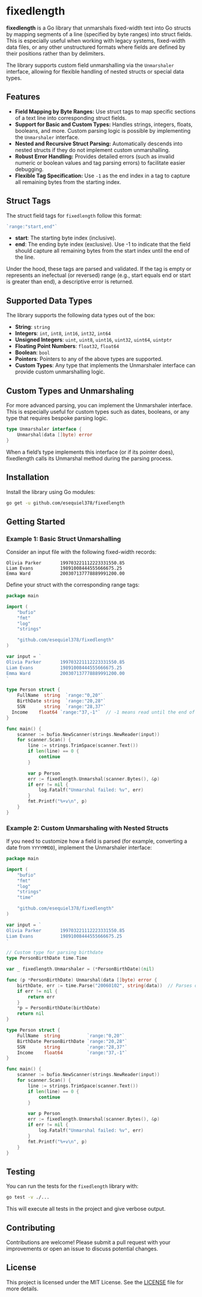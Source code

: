 # fixedlength

**fixedlength** is a Go library that unmarshals fixed-width text into Go structs by mapping segments of a line (specified by byte ranges) into struct fields. This is especially useful when working with legacy systems, fixed-width data files, or any other unstructured formats where fields are defined by their positions rather than by delimiters.

The library supports custom field unmarshalling via the `Unmarshaler` interface, allowing for flexible handling of nested structs or special data types.

## Features

- **Field Mapping by Byte Ranges:** Use struct tags to map specific sections of a text line into corresponding struct fields.
- **Support for Basic and Custom Types:** Handles strings, integers, floats, booleans, and more. Custom parsing logic is possible by implementing the `Unmarshaler` interface.
- **Nested and Recursive Struct Parsing:** Automatically descends into nested structs if they do not implement custom unmarshalling.
- **Robust Error Handling:** Provides detailed errors (such as invalid numeric or boolean values and tag parsing errors) to facilitate easier debugging.
- **Flexible Tag Specification:** Use `-1` as the end index in a tag to capture all remaining bytes from the starting index.

## Struct Tags

The struct field tags for `fixedlength` follow this format:

```go
`range:"start,end"`
```

- **start**: The starting byte index (inclusive).
- **end**: The ending byte index (exclusive). Use -1 to indicate that the field should capture all remaining bytes from the start index until the end of the line.

Under the hood, these tags are parsed and validated. If the tag is empty or represents an inefectual (or reversed) range (e.g., start equals end or start is greater than end), a descriptive error is returned.

## Supported Data Types

The library supports the following data types out of the box:

- **String**: `string`
- **Integers**: `int`, `int8`, `int16`, `int32`, `int64`
- **Unsigned Integers**: `uint`, `uint8`, `uint16`, `uint32`, `uint64`, `uintptr`
- **Floating Point Numbers**: `float32`, `float64`
- **Boolean**: `bool`
- **Pointers**: Pointers to any of the above types are supported.
- **Custom Types**: Any type that implements the Unmarshaler interface can provide custom unmarshalling logic.

## Custom Types and Unmarshaling

For more advanced parsing, you can implement the Unmarshaler interface. This is especially useful for custom types such as dates, booleans, or any type that requires bespoke parsing logic.

```go
type Unmarshaler interface {
    Unmarshal(data []byte) error
}
```

When a field’s type implements this interface (or if its pointer does), fixedlength calls its Unmarshal method during the parsing process.

## Installation

Install the library using Go modules:

```bash
go get -u github.com/esequiel378/fixedlength
```

## Getting Started

### Example 1: Basic Struct Unmarshalling

Consider an input file with the following fixed-width records:

```
Olivia Parker       199703221112223331550.85
Liam Evans          19891008444555666675.25
Emma Ward           200307137778889991200.00
```

Define your struct with the corresponding range tags:

```go
package main

import (
	"bufio"
	"fmt"
	"log"
	"strings"

	"github.com/esequiel378/fixedlength"
)

var input = `
Olivia Parker       199703221112223331550.85
Liam Evans          19891008444555666675.25
Emma Ward           200307137778889991200.00
`

type Person struct {
	FullName  string  `range:"0,20"`
	BirthDate string  `range:"20,28"`
	SSN       string  `range:"28,37"`
  Income    float64 `range:"37,-1"`  // -1 means read until the end of the line
}

func main() {
	scanner := bufio.NewScanner(strings.NewReader(input))
	for scanner.Scan() {
		line := strings.TrimSpace(scanner.Text())
		if len(line) == 0 {
			continue
		}

		var p Person
		err := fixedlength.Unmarshal(scanner.Bytes(), &p)
		if err != nil {
			log.Fatalf("Unmarshal failed: %v", err)
		}
		fmt.Printf("%+v\n", p)
	}
}
```

### Example 2: Custom Unmarshaling with Nested Structs

If you need to customize how a field is parsed (for example, converting a date from `YYYYMMDD`), implement the Unmarshaler interface:

```go
package main

import (
	"bufio"
	"fmt"
	"log"
	"strings"
	"time"

	"github.com/esequiel378/fixedlength"
)

var input = `
Olivia Parker       199703221112223331550.85
Liam Evans          19891008444555666675.25
`

// Custom type for parsing birthdate
type PersonBirthDate time.Time

var _ fixedlength.Unmarshaler = (*PersonBirthDate)(nil)

func (p *PersonBirthDate) Unmarshal(data []byte) error {
	birthDate, err := time.Parse("20060102", string(data))  // Parses date as YYYYMMDD
	if err != nil {
		return err
	}
	*p = PersonBirthDate(birthDate)
	return nil
}

type Person struct {
	FullName  string          `range:"0,20"`
	BirthDate PersonBirthDate `range:"20,28"`
	SSN       string          `range:"28,37"`
	Income    float64         `range:"37,-1"`
}

func main() {
	scanner := bufio.NewScanner(strings.NewReader(input))
	for scanner.Scan() {
		line := strings.TrimSpace(scanner.Text())
		if len(line) == 0 {
			continue
		}

		var p Person
		err := fixedlength.Unmarshal(scanner.Bytes(), &p)
		if err != nil {
			log.Fatalf("Unmarshal failed: %v", err)
		}
		fmt.Printf("%+v\n", p)
	}
}
```

## Testing

You can run the tests for the `fixedlength` library with:

```bash
go test -v ./...
```

This will execute all tests in the project and give verbose output.

## Contributing

Contributions are welcome! Please submit a pull request with your improvements or open an issue to discuss potential changes.

## License

This project is licensed under the MIT License. See the [LICENSE](./LICENSE) file for more details.
